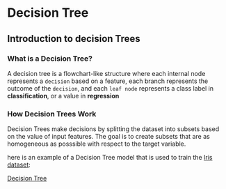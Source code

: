 # __Decision Tree__

## __Introduction to decision Trees__

### __What is a Decision Tree?__

A decision tree is a flowchart-like structure where each internal node represents a `decision` based on a feature,
each branch represents the outcome of the `decision`, and each `leaf node` represents a class label in **classification**, 
or a value in **regression**

### __How Decision Trees Work__

Decision Trees make decisions by splitting the dataset into subsets based on the value of input features. The goal is to create
subsets that are as homogeneous as posssible with respect to the target variable.

here is an example of a Decision Tree model that is used to train the [Iris dataset](https://scikit-learn.org/stable/auto_examples/datasets/plot_iris_dataset.html):

[Decision Tree](image/iris_tree.PNG)
